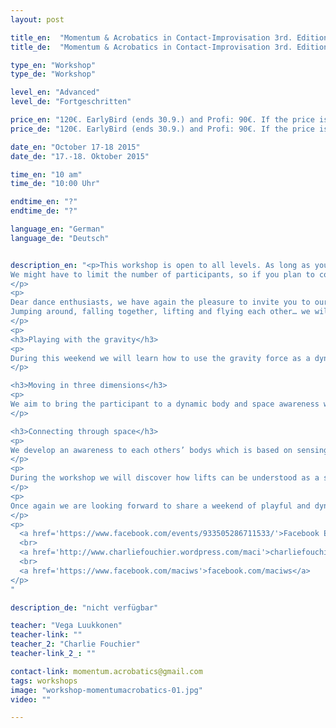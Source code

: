```yaml
---
layout: post

title_en:  "Momentum & Acrobatics in Contact-Improvisation 3rd. Edition"
title_de:  "Momentum & Acrobatics in Contact-Improvisation 3rd. Edition"

type_en: "Workshop"
type_de: "Workshop"

level_en: "Advanced"
level_de: "Fortgeschritten"

price_en: "120€. EarlyBird (ends 30.9.) and Profi: 90€. If the price is a problem for you, contact us."
price_de: "120€. EarlyBird (ends 30.9.) and Profi: 90€. If the price is a problem for you, contact us."

date_en: "October 17-18 2015"
date_de: "17.-18. Oktober 2015"

time_en: "10 am"
time_de: "10:00 Uhr"

endtime_en: "?"
endtime_de: "?"

language_en: "German"
language_de: "Deutsch"


description_en: "<p>This workshop is open to all levels. As long as you like to move and are willing to let yourself being taken by the dynamic of the movement, enjoying falling and flying, you are welcome to join!
We might have to limit the number of participants, so if you plan to come please register early on.
</p>
<p>
Dear dance enthusiasts, we have again the pleasure to invite you to our next Contact-Improvisation workshop in Berlin! After two very fruitful and enjoyable meetings in Berlin and Leipzig we want to keep on sharing our research around the use of dynamics in Contact-Improvisation. Enjoying the momentum, more than ever!
Jumping around, falling together, lifting and flying each other… we will give you the possibility to discover various ways to play with the momentum, using it to feel, enjoy, create and sweat.
</p>
<p>
<h3>Playing with the gravity</h3>
<p>
During this weekend we will learn how to use the gravity force as a dynamic resource in our dance, finding ways to smoothly enter and leave physical contact while dancing together.
</p>

<h3>Moving in three dimensions</h3>
<p>
We aim to bring the participant to a dynamic body and space awareness which allows them to fully sense and spread their movement in three dimensions. This awareness gives us more freedom in our dance… and we can get more and more crazy in our improvisations!
</p>

<h3>Connecting through space</h3>
<p>
We develop an awareness to each others’ bodys which is based on sensing the movement of our gravity center. Through this awareness we become able to feel each others’ intentions in and out of physical contacts. In this frame we can open our dance to the space and become able to enjoy more freedom and more energy in our movements.
</p>
<p>
During the workshop we will discover how lifts can be understood as a smooth weight transfer between two connected centers; that falling can be experienced as a simple change of system; and that weight can be shared without contact, by becoming sensitive to our partner’s intentions. We can then let ourselves fall into fluent level changes, lifts and displacements through space.
</p>
<p>
Once again we are looking forward to share a weekend of playful and dynamic dances with you!
</p>
<p>
  <a href='https://www.facebook.com/events/933505286711533/'>Facebook Event</a> 
  <br>
  <a href='http://www.charliefouchier.wordpress.com/maci'>charliefouchier.wordpress.com/maci</a>
  <br>
  <a href='https://www.facebook.com/maciws'>facebook.com/maciws</a>
</p>
"

description_de: "nicht verfügbar"

teacher: "Vega Luukkonen"
teacher-link: ""
teacher_2: "Charlie Fouchier"
teacher-link_2_: ""

contact-link: momentum.acrobatics@gmail.com
tags: workshops
image: "workshop-momentumacrobatics-01.jpg"
video: ""

---
```


